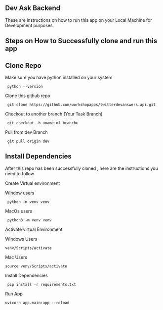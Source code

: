 ##  Dev Ask Backend

These are instructions on how to run this app on your Local Machine for Development purposes


##   Steps on How to Successfully clone and run this app

##   Clone Repo

Make sure you have python installed on your system

     python --version
    
Clone this github repo 

     git clone https://github.com/workshopapps/twitterdevanswers.api.git
    
 Checkout to another branch (Your Task Branch)

     git checkout -b <name of branch>
     
  Pull from dev Branch

     git pull origin dev
    

##   Install Dependencies

After this repo has been successfully cloned , here are the instructions you need to follow 

Create Virtual environment

   Window users   
     
     python -m venv venv 
     
   MacOs users
     
     python3 -m venv venv
  
    
Activate virtual Environment

  Windows Users
    
    venv/Scripts/activate
  
  Mac Users
    
    source venv/Scripts/activate
  
Install Dependencies 

     pip install -r requirements.txt

Run App 

    uvicorn app.main:app --reload




